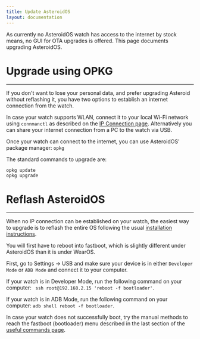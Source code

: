 ```yaml
---
title: Update AsteroidOS
layout: documentation
---
```


As currently no AsteroidOS watch has access to the internet by stock means, no GUI for OTA upgrades is offered. This page documents upgrading AsteroidOS.



# Upgrade using OPKG

*****

If you don't want to lose your personal data, and prefer upgrading Asteroid without reflashing it, you have two options to establish an internet connection from the watch.

In case your watch supports WLAN, connect it to your local Wi-Fi network using <code>connmanctl</code> as described on the [IP Connection page](https://asteroidos.org/wiki/ip-connection/). Alternatively you can share your internet connection from a PC to the watch via USB. 

Once your watch can connect to the internet, you can use AsteroidOS' package manager: `opkg`

The standard commands to upgrade are:

    opkg update
    opkg upgrade



# Reflash AsteroidOS

*****

When no IP connection can be established on your watch, the easiest way to upgrade is to reflash the entire OS following the usual [installation instructions](https://asteroidos.org/install/).

You will first have to reboot into fastboot, which is slightly different under AsteroidOS than it is under WearOS.

First, go to Settings -> USB and make sure your device is in either `Developer Mode` or `ADB Mode` and connect it to your computer.

If your watch is in Developer Mode, run the following command on your computer: ` ssh root@192.168.2.15 'reboot -f bootloader'`.

If your watch is in ADB Mode, run the following command on your computer: `adb shell reboot -f bootloader`.

In case your watch does not successfully boot, try the manual methods to reach the fastboot (bootloader) menu described in the last section of the [useful commands page](https://asteroidos.org/wiki/useful-commands/).
